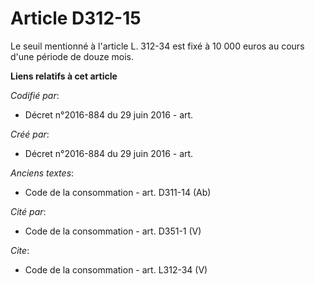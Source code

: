 # Article D312-15

Le seuil mentionné à l'article L. 312-34 est fixé à 10 000 euros au cours d'une période de douze mois.

**Liens relatifs à cet article**

_Codifié par_:

  - Décret n°2016-884 du 29 juin 2016 - art.

_Créé par_:

  - Décret n°2016-884 du 29 juin 2016 - art.

_Anciens textes_:

  - Code de la consommation - art. D311-14 (Ab)

_Cité par_:

  - Code de la consommation - art. D351-1 (V)

_Cite_:

  - Code de la consommation - art. L312-34 (V)
